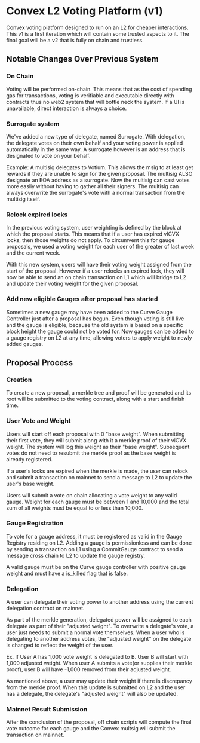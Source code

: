
# Convex L2 Voting Platform (v1)

Convex voting platform designed to run on an L2 for cheaper interactions.  This v1 is a first iteration which will contain some trusted aspects to it.  The final goal will be a v2 that is fully on chain and trustless.

## Notable Changes Over Previous System

### On Chain

Voting will be performed on-chain. This means that as the cost of spending gas for transactions, voting is verifiable and executable directly with contracts thus no web2 system that will bottle neck the system.  If a UI is unavailable, direct interaction is always a choice. 

### Surrogate system

We've added a new type of delegate, named Surrogate.  With delegation, the delegate votes on their own behalf and your voting power is applied automatically in the same way.
A surrogate however is an address that is designated to vote on your behalf.

Example: A multisig delegates to Votium. This allows the msig to at least get rewards if they are unable to sign for the given proposal.  The multisig ALSO designate an EOA address as a surrogate.  Now the multisig can cast votes more easily without having to gather all their signers.  The multisig can always overwrite the surrogate's vote with a normal transaction from the multisig itself. 

### Relock expired locks

In the previous voting system, user weighting is defined by the block at which the proposal starts.  This means that if a user has expired vlCVX locks, then those weights do not apply.
To circumvent this for gauge proposals, we used a voting weight for each user of the greater of last week and the current week.

With this new system, users will have their voting weight assigned from the start of the proposal. However if a user relocks an expired lock, they will now be able to send an on chain transaction on L1 which will bridge to L2 and update their voting weight for the given proposal.


### Add new eligible Gauges after proposal has started

Sometimes a new gauge may have been added to the Curve Gauge Controller just after a proposal has begun. Even though voting is still live and the gauge is eligible, because the old system is based on a specific block height the gauge could not be voted for.  Now gauges can be added to a gauge registry on L2 at any time, allowing voters to apply weight to newly added gauges.


## Proposal Process

### Creation

To create a new proposal, a merkle tree and proof will be generated and its root will be submitted to the voting contract, along with a start and finish time.

### User Vote and Weight

Users will start off each proposal with 0 "base weight".  When submitting their first vote, they will submit along with it a merkle proof of their vlCVX weight. The system will log this weight as their "base weight". Subsequent votes do not need to resubmit the merkle proof as the base weight is already registered.

If a user's locks are expired when the merkle is made, the user can relock and submit a transaction on mainnet to send a message to L2 to update the user's base weight.

Users will submit a vote on chain allocating a vote weight to any valid gauge. Weight for each gauge must be between 1 and 10,000 and the total sum of all weights must be equal to or less than 10,000.

### Gauge Registration

To vote for a gauge address, it must be registered as valid in the Gauge Registry residing on L2.  Adding a gauge is permissionless and can be done by sending a transaction on L1 using a CommitGauge contract to send a message cross chain to L2 to update the gauge registry.

A valid gauge must be on the Curve gauge controller with positive gauge weight and must have a is_killed flag that is false.

### Delegation

A user can delegate their voting power to another address using the current delegation contract on mainnet.

As part of the merkle generation, delegated power will be assigned to each delegate as part of their "adjusted weight".  To overwrite a delegate's vote, a user just needs to submit a normal vote themselves.  When a user who is delegating to another address votes, the "adjusted weight" on the delegate is changed to reflect the weight of the user. 

Ex. If User A has 1,000 vote weight is delegated to B.  User B will start with 1,000 adjusted weight.  When user A submits a vote(or supplies their merkle proof), user B will have -1,000 removed from their adjusted weight.

As mentioned above, a user may update their weight if there is discrepancy from the merkle proof. When this update is submitted on L2 and the user has a delegate, the delegate's "adjusted weight" will also be updated.

### Mainnet Result Submission

After the conclusion of the proposal, off chain scripts will compute the final vote outcome for each gauge and the Convex multsig will submit the transaction on mainnet.